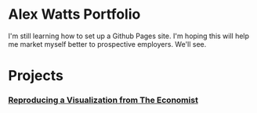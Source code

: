 # Alex Watts Portfolio
I'm still learning how to set up a Github Pages site. I'm hoping this will help me market myself better to prospective employers. We'll see.

# Projects
### [Reproducing a Visualization from The Economist](https://watts-the-point.github.io/portfolio/Data_vis_project_attempt.html)
